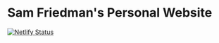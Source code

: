 # Sam Friedman's Personal Website

[![Netlify Status](https://api.netlify.com/api/v1/badges/0eadaf1e-3175-485d-88dc-edb73413f25c/deploy-status)](https://app.netlify.com/sites/agitated-fermi-2ef063/deploys)